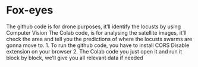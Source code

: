 # Fox-eyes
The github code is for drone purposes, it’ll identify the locusts by using Computer Vision
The Colab code, is for analysing the satellite images, it’ll check the area and tell you the predictions of where the locusts swarms are gonna move to.
1.⁠ ⁠To run the github code, you have to install CORS Disable extension on your browser
2.⁠ ⁠⁠The Colab code you just open it and run it block by block, we’ll give you all relevant data if needed
